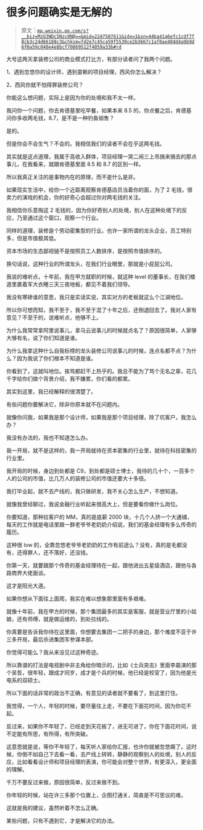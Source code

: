 # 很多问题确实是无解的

> 原文：[`mp.weixin.qq.com/s?__biz=MzU3NDc5Nzc0NQ==&mid=2247507611&idx=1&sn=44ba41a6efc1cdf7f8cb3c24d66188c3&chksm=fd2e7c45ca59f5539ce2b3667c1af0ae404d4a9b9d6f0a59c040e4e8bcf70869512f4059a33b#rd`](http://mp.weixin.qq.com/s?__biz=MzU3NDc5Nzc0NQ==&mid=2247507611&idx=1&sn=44ba41a6efc1cdf7f8cb3c24d66188c3&chksm=fd2e7c45ca59f5539ce2b3667c1af0ae404d4a9b9d6f0a59c040e4e8bcf70869512f4059a33b#rd)

大号这两天拿装修公司的商业模式打比方，有部分读者问了我两个问题。 

1、遇到忽悠你的设计师，遇到耍赖的项目经理，西风你怎么解决？

2、西风你就不怕得罪装修公司？

你能这么想问题，实际上是因为你的处境和我不太一样。 

我问你一个问题，你去肯德基里吃早餐，如果本来 8.5 的，你点餐之后，肯德基问你多收两毛钱，8.7，是不是一种钓鱼销售？

是的。

但是你会不会生气？不会的。我相信我们的读者不会在乎这两毛钱。 

其实就是这点道理，我属于高收入群体，项目经理一哭二闹三上吊搞来搞去的那点事儿，在我看来，就跟肯德基里面 8.5 和 8.7 的区别一样。 

所以我真正关注的是事物内在的原理，而不是什么是非。

如果现实生活中，给你一个近距离观察肯德基店员当着你的面，为了 2 毛钱，很卖力的演戏的机会，你的好奇心会超过你对两毛钱的关注。 

我相信你乐意掏这 2 毛钱的，因为你好奇别人的处境，别人在这种处境下的反应，乃至通过这个窗口，观察一个行业。 

同样的道理，装修是个劳动密集型的行业。也许一家所谓的龙头企业，员工特别多，但是市值极其低。 

资本市场的生态鄙视链不是按照员工人数排序，是按照市值排序的。 

换句话说，这种行业的所谓龙头，在我们行业眼里，那就是小屁屁公司。 

我说的难听点，十年前，我在甲方就职的时候，就这种 level 的董事长，在我们楼道里裹着军大衣睡三天三夜地板，都见不着我们领导。 

我没有寒碜谁的意思，我只是实话实说，其实对方的老板就这么个江湖地位。

所以你可想而知，我不至于，我不至于混了十年之后，还倒退回去了。我对人家有意见？不至于的，说难听点，他够不上。

为什么我常常拿阿里说事儿，拿马云说事儿的时候就点名了？原因很简单，人家够大够有名，说了你们知道是谁。

为什么我拿这种什么自我标榜的龙头装修公司说事儿的时候，连点名都不点？为什么？因为我说了你们根本不知道是谁。 

你看到了，这就叫地位。挨骂都赶不上热乎的。我总不能为了骂个无名之辈，花几千字给你们做个背景介绍，我不嫌累，你们看的都累。

其实到这里，我已经解释的很清楚了。 

有些问题你要解决它，除非你原本就不在问题内。

就像你问我，如果我是那个设计师，如果我是那个项目经理，除了坑客户，我怎么办？ 

我没有办法的，我也不知道怎么办。

我一开局，就不是这样的，我一开局就待在资本密集的行业里，就待在科技密集的行业里。

我开局的时候，身边到处都是 C9，到处都是硕士博士，我待的几十个，一百多个人的公司的市值，比几万人的装修公司的市值还要大十多倍。

我打毕业起，就不去产线的，我只做研发，我不关心怎么生产，不想知道。 

就像我曾经聊过，我说金融行业听起来很高大上，但是要看你做什么岗位。 

你要知道，那种拉客户的 MM，真的是底薪 2000 块，十几个人挤一个大通铺，每天的工作就是电话里跟一群老爷爷老奶奶介绍说，我们的基金经理有多么传奇的履历。

这种很 low 的，全靠忽悠老爷爷老奶奶的工作有前途么？没有，真的是毛都没有，还得罪人，还不落好，还没钱。

你第一天，就要跟那个传奇的基金经理待在一起，跟他进出五星级酒店，跟他与各路商界大佬面谈。 

这才是阳光大道。 

如果你想从下面往上面爬，我实在难以想象那里面有多艰难。

就像十年前，我在甲方的时候，那个集团最多的其实是客服，就是营业厅里的小姑娘，还有师傅，就是做运维的，到处拉线的。

你真要是告诉我你待在这里面，你想要去集团一二把手的身边，那个难度不亚于许三多开局，最后杀进集团军参谋本部。 

你觉得可能么？我从来没见过这种奇迹。 

所以靠谱的打法是电视剧中非主角给你暗示的，比如《士兵突击》里面李晨演的那个吴哲，很年轻，跟成才同岁，成才是个兵的时候，他已经是校官了，因为他是光电系的双硕士。

所以下面的话非常的政治不正确，有意见的读者就不要看了，到这里打住。 

我觉得，一个人，年轻的时候，要尽量往上走，不要在下面花时间，因为你花不起。 

反过来，如果你不年轻了，已经走到天花板了，进无可进了，你在下面花时间，说不定能有所思，有所得，有所突破。

这意思就是说，等你不年轻了，每天听人家给你汇报，也许你就被忽悠瘸了。这时候，你倒不如自己下去看一看，去产线上转转，静静的观察别人的处境，别人的反应，比如看看设计师和项目经理的表演，你可能会对整个世界，有更深入，更全面的理解。 

千万不要反过来做，原因很简单，反过来做不到。 

你年轻的时候，站在许三多那个位置上，企图打通关，简直是不可思议的难。 

这就是我的建议，虽然听着不怎么正确。

某些问题，只有不遇到它，才是解决它的办法。